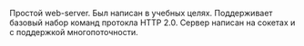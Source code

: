 Простой web-server. Был написан в учебных целях.
Поддерживает базовый набор команд протокла HTTP 2.0.
Сервер написан на сокетах и с поддержкой многопоточности.
